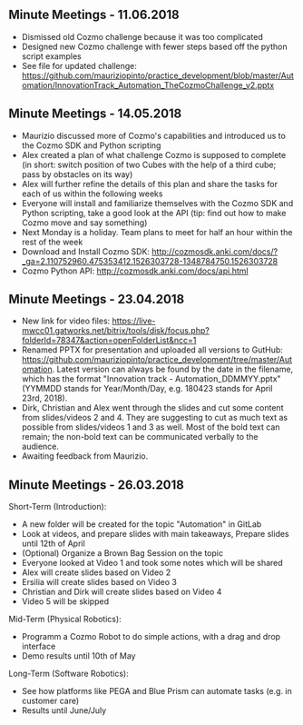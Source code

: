 ## Minute Meetings - 11.06.2018
- Dismissed old Cozmo challenge because it was too complicated
- Designed new Cozmo challenge with fewer steps based off the python script examples
- See file for updated challenge: https://github.com/mauriziopinto/practice_development/blob/master/Automation/InnovationTrack_Automation_TheCozmoChallenge_v2.pptx

## Minute Meetings - 14.05.2018
- Maurizio discussed more of Cozmo's capabilities and introduced us to the Cozmo SDK and Python scripting
- Alex created a plan of what challenge Cozmo is supposed to complete (in short: switch position of two Cubes with the help of a third cube; pass by obstacles on its way)
- Alex will further refine the details of this plan and share the tasks for each of us within the following weeks
- Everyone will install and familiarize themselves with the Cozmo SDK and Python scripting, take a good look at the API (tip: find out how to make Cozmo move and say something)
- Next Monday is a holiday. Team plans to meet for half an hour within the rest of the week
- Download and Install Cozmo SDK: http://cozmosdk.anki.com/docs/?_ga=2.110752960.475353412.1526303728-1348784750.1526303728
- Cozmo Python API: http://cozmosdk.anki.com/docs/api.html


## Minute Meetings - 23.04.2018
- New link for video files: https://live-mwcc01.gatworks.net/bitrix/tools/disk/focus.php?folderId=78347&action=openFolderList&ncc=1
- Renamed PPTX for presentation and uploaded all versions to GutHub: https://github.com/mauriziopinto/practice_development/tree/master/Automation. Latest version can always be found by the date in the filename, which has the format "Innovation track - Automation_DDMMYY.pptx" (YYMMDD stands for Year/Month/Day, e.g. 180423 stands for April 23rd, 2018).
- Dirk, Christian and Alex went through the slides and cut some content from slides/videos 2 and 4. They are suggesting to cut as much text as possible from slides/videos 1 and 3 as well. Most of the bold text can remain; the non-bold text can be communicated verbally to the audience.
- Awaiting feedback from Maurizio.


## Minute Meetings - 26.03.2018
Short-Term (Introduction):
- A new folder will be created for the topic "Automation" in GitLab
- Look at videos, and prepare slides with main takeaways, Prepare slides until 12th of April
- (Optional) Organize a Brown Bag Session on the topic
- Everyone looked at Video 1 and took some notes which will be shared
- Alex will create slides based on Video 2
- Ersilia will create slides based on Video 3
- Christian and Dirk will create slides based on Video 4
- Video 5 will be skipped

Mid-Term (Physical Robotics):
- Programm a Cozmo Robot to do simple actions, with a drag and drop interface
- Demo results until 10th of May

Long-Term (Software Robotics):
- See how platforms like PEGA and Blue Prism can automate tasks (e.g. in customer care)
- Results until June/July

